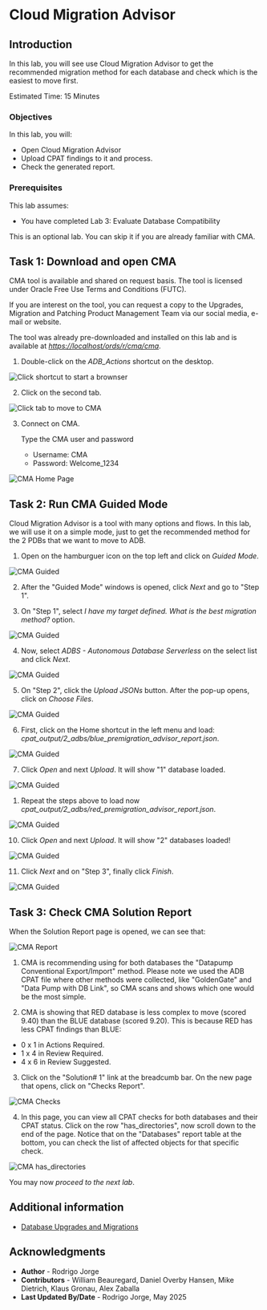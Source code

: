 # Cloud Migration Advisor

## Introduction

In this lab, you will see use Cloud Migration Advisor to get the recommended migration method for each database and check which is the easiest to move first.

Estimated Time: 15 Minutes

### Objectives

In this lab, you will:

* Open Cloud Migration Advisor
* Upload CPAT findings to it and process.
* Check the generated report.

### Prerequisites

This lab assumes:

- You have completed Lab 3: Evaluate Database Compatibility

This is an optional lab. You can skip it if you are already familiar with CMA.

## Task 1: Download and open CMA

CMA tool is available and shared on request basis. The tool is licensed under Oracle Free Use Terms and Conditions (FUTC).

If you are interest on the tool, you can request a copy to the Upgrades, Migration and Patching Product Management Team via our social media, e-mail or website.

The tool was already pre-downloaded and installed on this lab and is available at *[https://localhost/ords/r/cma/cma](https://localhost/ords/r/cma/cma)*.

1. Double-click on the *ADB_Actions* shortcut on the desktop.

![Click shortcut to start a brownser](images/cma-icon.png)

2. Click on the second tab.

![Click tab to move to CMA](images/cma-tab.png)

3. Connect on CMA.

    Type the CMA user and password

    * Username: CMA
    * Password: Welcome_1234

![CMA Home Page](images/cma-home.png)

## Task 2: Run CMA Guided Mode

Cloud Migration Advisor is a tool with many options and flows.
In this lab, we will use it on a simple mode, just to get the recommended method for the 2 PDBs that we want to move to ADB.

1. Open on the hamburguer icon on the top left and click on *Guided Mode*.

![CMA Guided](images/cma-guided-1.png)

2. After the "Guided Mode" windows is opened, click *Next* and go to "Step 1".

3. On "Step 1", select *I have my target defined. What is the best migration method?* option.

![CMA Guided](images/cma-guided-2.png)

4. Now, select *ADBS - Autonomous Database Serverless* on the select list and click *Next*.

![CMA Guided](images/cma-guided-3.png)

5. On "Step 2", click the *Upload JSONs* button. After the pop-up opens, click on *Choose Files*.

![CMA Guided](images/cma-guided-4.png)

6. First, click on the Home shortcut in the left menu and load: *cpat\_output/2\_adbs/blue_premigration\_advisor\_report.json*.

![CMA Guided](images/cma-guided-5.png)

7. Click *Open* and next *Upload*. It will show "1" database loaded.

![CMA Guided](images/cma-guided-6.png)

1. Repeat the steps above to load now *cpat\_output/2\_adbs/red\_premigration\_advisor\_report.json*.

![CMA Guided](images/cma-guided-7.png)

10. Click *Open* and next *Upload*. It will show "2" databases loaded!

![CMA Guided](images/cma-guided-8.png)

11. Click *Next* and on "Step 3", finally click *Finish*.

![CMA Guided](images/cma-guided-9.png)

## Task 3: Check CMA Solution Report

When the Solution Report page is opened, we can see that:

![CMA Report](images/cma-report.png)

1. CMA is recommending using for both databases the "Datapump Conventional Export/Import" method. Please note we used the ADB CPAT file where other methods were collected, like "GoldenGate" and "Data Pump with DB Link", so CMA scans and shows which one would be the most simple.

2. CMA is showing that RED database is less complex to move (scored 9.40) than the BLUE database (scored 9.20). This is because RED has less CPAT findings than BLUE:
  + 0 x 1 in Actions Required.
  + 1 x 4 in Review Required.
  + 4 x 6 in Review Suggested.

3. Click on the "Solution# 1" link at the breadcumb bar. On the new page that opens, click on "Checks Report".

![CMA Checks](images/cma-cheks.png)

4. In this page, you can view all CPAT checks for both databases and their CPAT status. Click on the row "has_directories", now scroll down to the end of the page. Notice that on the "Databases" report table at the bottom, you can check the list of affected objects for that specific check.

![CMA has_directories](images/cma-has_directories.png)

You may now *proceed to the next lab*.

## Additional information

* [Database Upgrades and Migrations](https://www.oracle.com/database/upgrades/)

## Acknowledgments

* **Author** - Rodrigo Jorge
* **Contributors** - William Beauregard, Daniel Overby Hansen, Mike Dietrich, Klaus Gronau, Alex Zaballa
* **Last Updated By/Date** - Rodrigo Jorge, May 2025